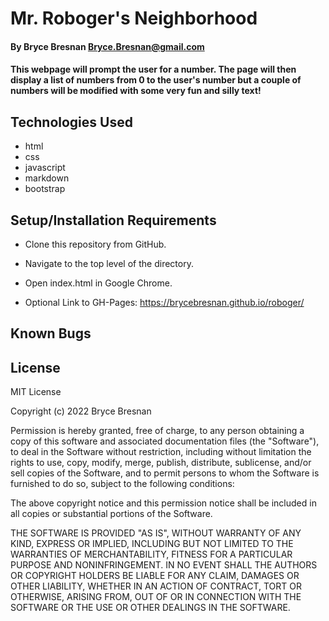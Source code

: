 # Mr. Roboger's Neighborhood

#### By Bryce Bresnan <Bryce.Bresnan@gmail.com>

#### This webpage will prompt the user for a number. The page will then display a list of numbers from 0 to the user's number but a couple of numbers will be modified with some very fun and silly text!

## Technologies Used

* html
* css
* javascript
* markdown
* bootstrap


## Setup/Installation Requirements

* Clone this repository from GitHub.
* Navigate to the top level of the directory.
* Open index.html in Google Chrome.

* Optional Link to GH-Pages: https://brycebresnan.github.io/roboger/

## Known Bugs

## License
MIT License

Copyright (c) 2022 Bryce Bresnan

Permission is hereby granted, free of charge, to any person obtaining a copy
of this software and associated documentation files (the "Software"), to deal
in the Software without restriction, including without limitation the rights
to use, copy, modify, merge, publish, distribute, sublicense, and/or sell
copies of the Software, and to permit persons to whom the Software is
furnished to do so, subject to the following conditions:

The above copyright notice and this permission notice shall be included in all
copies or substantial portions of the Software.

THE SOFTWARE IS PROVIDED "AS IS", WITHOUT WARRANTY OF ANY KIND, EXPRESS OR
IMPLIED, INCLUDING BUT NOT LIMITED TO THE WARRANTIES OF MERCHANTABILITY,
FITNESS FOR A PARTICULAR PURPOSE AND NONINFRINGEMENT. IN NO EVENT SHALL THE
AUTHORS OR COPYRIGHT HOLDERS BE LIABLE FOR ANY CLAIM, DAMAGES OR OTHER
LIABILITY, WHETHER IN AN ACTION OF CONTRACT, TORT OR OTHERWISE, ARISING FROM,
OUT OF OR IN CONNECTION WITH THE SOFTWARE OR THE USE OR OTHER DEALINGS IN THE
SOFTWARE.